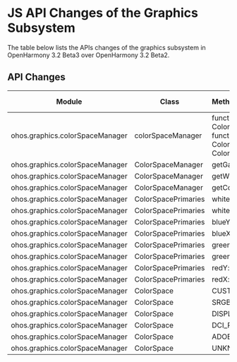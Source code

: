 # JS API Changes of the Graphics Subsystem

The table below lists the APIs changes of the graphics subsystem in OpenHarmony 3.2 Beta3 over OpenHarmony 3.2 Beta2.

## API Changes

| Module| Class| Method/Attribute/Enumeration/Constant| Change Type|
|---|---|---|---|
| ohos.graphics.colorSpaceManager | colorSpaceManager   | function create(colorSpaceName: ColorSpace): ColorSpaceManager;<br>function create(primaries: ColorSpacePrimaries, gamma: number): ColorSpaceManager; | Added|
| ohos.graphics.colorSpaceManager | ColorSpaceManager   | getGamma(): number;                                                                                                                                   | Added|
| ohos.graphics.colorSpaceManager | ColorSpaceManager   | getWhitePoint(): Array\<number>;                                                                                                                      | Added|
| ohos.graphics.colorSpaceManager | ColorSpaceManager   | getColorSpaceName(): ColorSpace;                                                                                                                      | Added|
| ohos.graphics.colorSpaceManager | ColorSpacePrimaries | whitePointY: number;                                                                                                                                  | Added|
| ohos.graphics.colorSpaceManager | ColorSpacePrimaries | whitePointX: number;                                                                                                                                  | Added|
| ohos.graphics.colorSpaceManager | ColorSpacePrimaries | blueY: number;                                                                                                                                        | Added|
| ohos.graphics.colorSpaceManager | ColorSpacePrimaries | blueX: number;                                                                                                                                        | Added|
| ohos.graphics.colorSpaceManager | ColorSpacePrimaries | greenY: number;                                                                                                                                       | Added|
| ohos.graphics.colorSpaceManager | ColorSpacePrimaries | greenX: number;                                                                                                                                       | Added|
| ohos.graphics.colorSpaceManager | ColorSpacePrimaries | redY: number;                                                                                                                                         | Added|
| ohos.graphics.colorSpaceManager | ColorSpacePrimaries | redX: number;                                                                                                                                         | Added|
| ohos.graphics.colorSpaceManager | ColorSpace          | CUSTOM = 5                                                                                                                                            | Added|
| ohos.graphics.colorSpaceManager | ColorSpace          | SRGB = 4                                                                                                                                              | Added|
| ohos.graphics.colorSpaceManager | ColorSpace          | DISPLAY_P3 = 3                                                                                                                                        | Added|
| ohos.graphics.colorSpaceManager | ColorSpace          | DCI_P3 = 2                                                                                                                                            | Added|
| ohos.graphics.colorSpaceManager | ColorSpace          | ADOBE_RGB_1998 = 1                                                                                                                                    | Added|
| ohos.graphics.colorSpaceManager | ColorSpace          | UNKNOWN = 0                                                                                                                                           | Added|
